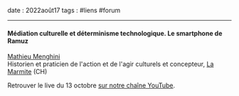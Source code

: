date : 2022août17
tags : #liens #forum 

----
#### Médiation culturelle et déterminisme technologique. Le smartphone de Ramuz

[Mathieu Menghini](https://www.linkedin.com/in/mathieu-menghini-741803155/)  
Historien et praticien de l'action et de l'agir culturels et concepteur, [La Marmite](https://lamarmite.org/) (CH)

Retrouver le live du 13 octobre [sur notre chaîne YouTube](https://www.youtube.com/channel/UCTZJM5WsXDkH8QgMdACUNyw).  